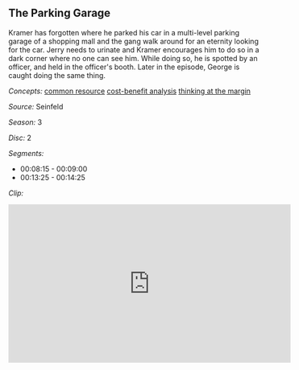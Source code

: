 ## The Parking Garage

Kramer has forgotten where he parked his car in a multi-level parking garage of a shopping mall and the gang walk around for an eternity looking for the car. Jerry needs to urinate and Kramer encourages him to do so in a dark corner where no one can see him. While doing so, he is spotted by an officer, and held in the officer's booth. Later in the episode, George is caught doing the same thing.


*Concepts:*
[common resource](/concept/common-resource/)
[cost-benefit analysis](/concept/cost-benefit-analysis/)
[thinking at the margin](/concept/thinking-at-the-margin/)

*Source:* Seinfeld

*Season:* 3

*Disc:* 2

*Segments:*

 * 00:08:15 - 00:09:00
 * 00:13:25 - 00:14:25

*Clip:*

<iframe width="560" height="315" src="https://criticalcommons.org/embed?m=EaZCEjlnN" frameborder="0" allowfullscreen></iframe>
